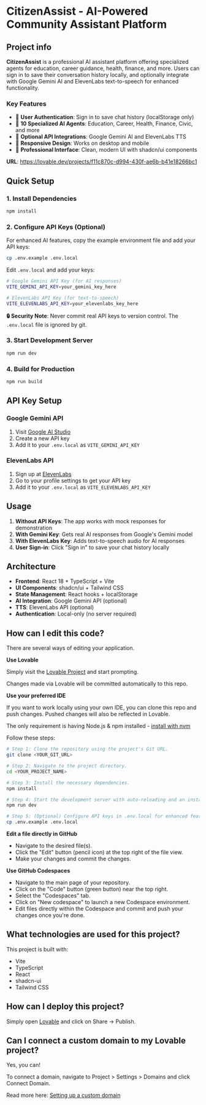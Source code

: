 # CitizenAssist - AI-Powered Community Assistant Platform

## Project info

**CitizenAssist** is a professional AI assistant platform offering specialized agents for education, career guidance, health, finance, and more. Users can sign in to save their conversation history locally, and optionally integrate with Google Gemini AI and ElevenLabs text-to-speech for enhanced functionality.

### Key Features
- 🔐 **User Authentication**: Sign in to save chat history (localStorage only)
- 🤖 **10 Specialized AI Agents**: Education, Career, Health, Finance, Civic, and more
- 🔗 **Optional API Integrations**: Google Gemini AI and ElevenLabs TTS
- 📱 **Responsive Design**: Works on desktop and mobile
- 🎯 **Professional Interface**: Clean, modern UI with shadcn/ui components

**URL**: https://lovable.dev/projects/f11c870c-d994-430f-ae6b-b41e18266bc1

## Quick Setup

### 1. Install Dependencies
```bash
npm install
```

### 2. Configure API Keys (Optional)

For enhanced AI features, copy the example environment file and add your API keys:

```bash
cp .env.example .env.local
```

Edit `.env.local` and add your keys:
```bash
# Google Gemini API Key (for AI responses)
VITE_GEMINI_API_KEY=your_gemini_key_here

# ElevenLabs API Key (for text-to-speech)
VITE_ELEVENLABS_API_KEY=your_elevenlabs_key_here
```

**🔒 Security Note**: Never commit real API keys to version control. The `.env.local` file is ignored by git.

### 3. Start Development Server
```bash
npm run dev
```

### 4. Build for Production
```bash
npm run build
```

## API Key Setup

### Google Gemini API
1. Visit [Google AI Studio](https://makersuite.google.com/app/apikey)
2. Create a new API key
3. Add it to your `.env.local` as `VITE_GEMINI_API_KEY`

### ElevenLabs API
1. Sign up at [ElevenLabs](https://elevenlabs.io)
2. Go to your profile settings to get your API key
3. Add it to your `.env.local` as `VITE_ELEVENLABS_API_KEY`

## Usage

1. **Without API Keys**: The app works with mock responses for demonstration
2. **With Gemini Key**: Gets real AI responses from Google's Gemini model
3. **With ElevenLabs Key**: Adds text-to-speech audio for AI responses
4. **User Sign-in**: Click "Sign in" to save your chat history locally

## Architecture

- **Frontend**: React 18 + TypeScript + Vite
- **UI Components**: shadcn/ui + Tailwind CSS
- **State Management**: React hooks + localStorage
- **AI Integration**: Google Gemini API (optional)
- **TTS**: ElevenLabs API (optional)
- **Authentication**: Local-only (no server required)

## How can I edit this code?

There are several ways of editing your application.

**Use Lovable**

Simply visit the [Lovable Project](https://lovable.dev/projects/f11c870c-d994-430f-ae6b-b41e18266bc1) and start prompting.

Changes made via Lovable will be committed automatically to this repo.

**Use your preferred IDE**

If you want to work locally using your own IDE, you can clone this repo and push changes. Pushed changes will also be reflected in Lovable.

The only requirement is having Node.js & npm installed - [install with nvm](https://github.com/nvm-sh/nvm#installing-and-updating)

Follow these steps:

```sh
# Step 1: Clone the repository using the project's Git URL.
git clone <YOUR_GIT_URL>

# Step 2: Navigate to the project directory.
cd <YOUR_PROJECT_NAME>

# Step 3: Install the necessary dependencies.
npm install

# Step 4: Start the development server with auto-reloading and an instant preview.
npm run dev

# Step 5: (Optional) Configure API keys in .env.local for enhanced features
cp .env.example .env.local
```

**Edit a file directly in GitHub**

- Navigate to the desired file(s).
- Click the "Edit" button (pencil icon) at the top right of the file view.
- Make your changes and commit the changes.

**Use GitHub Codespaces**

- Navigate to the main page of your repository.
- Click on the "Code" button (green button) near the top right.
- Select the "Codespaces" tab.
- Click on "New codespace" to launch a new Codespace environment.
- Edit files directly within the Codespace and commit and push your changes once you're done.

## What technologies are used for this project?

This project is built with:

- Vite
- TypeScript
- React
- shadcn-ui
- Tailwind CSS

## How can I deploy this project?

Simply open [Lovable](https://lovable.dev/projects/f11c870c-d994-430f-ae6b-b41e18266bc1) and click on Share -> Publish.

## Can I connect a custom domain to my Lovable project?

Yes, you can!

To connect a domain, navigate to Project > Settings > Domains and click Connect Domain.

Read more here: [Setting up a custom domain](https://docs.lovable.dev/tips-tricks/custom-domain#step-by-step-guide)
